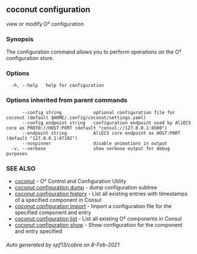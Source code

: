 ## coconut configuration

view or modify O² configuration

### Synopsis

The configuration command allows you to perform operations on the O² 
configuration store.

### Options

```
  -h, --help   help for configuration
```

### Options inherited from parent commands

```
      --config string            optional configuration file for coconut (default $HOME/.config/coconut/settings.yaml)
      --config_endpoint string   configuration endpoint used by AliECS core as PROTO://HOST:PORT (default "consul://127.0.0.1:8500")
      --endpoint string          AliECS core endpoint as HOST:PORT (default "127.0.0.1:47102")
      --nospinner                disable animations in output
  -v, --verbose                  show verbose output for debug purposes
```

### SEE ALSO

* [coconut](coconut.md)	 - O² Control and Configuration Utility
* [coconut configuration dump](coconut_configuration_dump.md)	 - dump configuration subtree
* [coconut configuration history](coconut_configuration_history.md)	 - List all existing entries with timestamps of a specified component in Consul
* [coconut configuration import](coconut_configuration_import.md)	 - Import a configuration file for the specified component and entry
* [coconut configuration list](coconut_configuration_list.md)	 - List all existing O² components in Consul
* [coconut configuration show](coconut_configuration_show.md)	 - Show configuration for the component and entry specified

###### Auto generated by spf13/cobra on 8-Feb-2021
